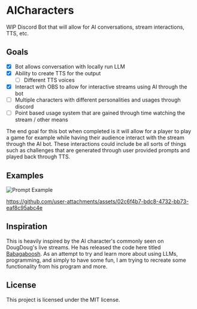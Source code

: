 # AICharacters
WIP Discord Bot that will allow for AI conversations, stream interactions, TTS, etc.

## Goals
- [x] Bot allows conversation with locally run LLM
- [x] Ability to create TTS for the output
    - [ ] Different TTS voices
- [x] Interact with OBS to allow for interactive streams using AI through the bot
- [ ] Multiple characters with different personalities and usages through discord
- [ ] Point based usage system that are gained through time watching the stream / other means

The end goal for this bot when completed is it will allow for a player to play a game for example while having their audience interact with the stream through the AI bot.
These interactions could include be all sorts of things such as challenges that are generated through user provided prompts and played back through TTS.

## Examples
![Prompt Example](https://github.com/user-attachments/assets/6881bbaa-90c8-4331-be38-01d341e4cc54)

https://github.com/user-attachments/assets/02c6f4b7-bdc8-4732-bb73-eaf8c95abc4e

## Inspiration
This is heavily inspired by the AI character's commonly seen on DougDoug's live streams. He has released the code here titled [Babagaboosh](https://github.com/DougDougGithub/Babagaboosh). 
As an attempt to try and learn more about using LLMs, programming, and simply to have some fun, I am trying to recreate some functionality from his program and more.

## License
This project is licensed under the MIT license.

